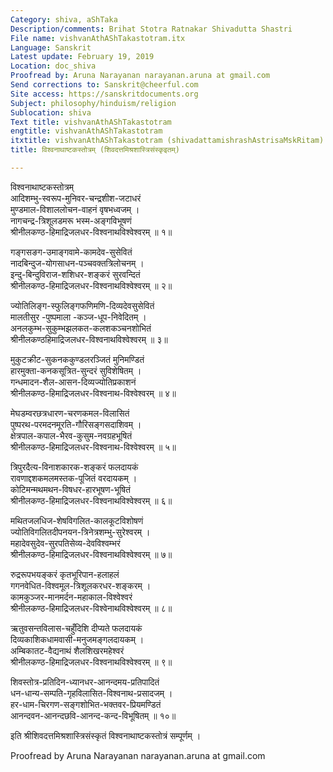 ```yaml
---
Category: shiva, aShTaka
Description/comments: Brihat Stotra Ratnakar Shivadutta Shastri
File name: vishvanAthAShTakastotram.itx
Language: Sanskrit
Latest update: February 19, 2019
Location: doc_shiva
Proofread by: Aruna Narayanan narayanan.aruna at gmail.com
Send corrections to: Sanskrit@cheerful.com
Site access: https://sanskritdocuments.org
Subject: philosophy/hinduism/religion
Sublocation: shiva
Text title: vishvanAthAShTakastotram
engtitle: vishvanAthAShTakastotram
itxtitle: vishvanAthAShTakastotram (shivadattamishrashAstrisaMskRitam)
title: विश्वनाथाष्टकस्तोत्रम् (शिवदत्तमिश्रशास्त्रिसंस्कृइतम्)

---
```

  
 विश्वनाथाष्टकस्तोत्रम्   
आदिशम्भु-स्वरूप-मुनिवर-चन्द्रशीश-जटाधरं  
     मुण्डमाल-विशाललोचन-वाहनं वृषभध्वजम् ।  
नागचन्द्र-त्रिशूलडमरू भस्म-अङ्गविभूषणं  
     श्रीनीलकण्ठ-हिमाद्रिजलधर-विश्वनाथविश्वेश्वरम् ॥ १॥  
  
गङ्गसङग-उमाङ्गवामे-कामदेव-सुसेवितं  
     नादबिन्दुज-योगसाधन-पञ्चवक्तत्रिलोचनम् ।  
इन्दु-बिन्दुविराज-शशिधर-शङ्करं सुरवन्दितं  
     श्रीनीलकण्ठ-हिमाद्रिजलधर-विश्वनाथविश्वेश्वरम् ॥ २॥  
  
ज्योतिलिङ्ग-स्फुलिङ्गफणिमणि-दिव्यदेवसुसेवितं  
     मालतीसुर -पुष्पमाला -कञ्ज-धूप-निवेदितम् ।  
अनलकुम्भ-सुकुम्भझलकत-कलशकञ्चनशोभितं  
     श्रीनीलकण्ठहिमाद्रिजलधर-विश्वनाथविश्वेश्वरम् ॥ ३॥  
  
मुकुटक्रीट-सुकनककुण्डलरञ्जितं मुनिमण्डितं  
     हारमुक्ता-कनकसूत्रित-सुन्दरं सुविशेषितम् ।  
गन्धमादन-शैल-आसन-दिव्यज्योतिप्रकाशनं  
     श्रीनीलकण्ठ-हिमाद्रिजलधर-विश्वनाथ-विश्वेश्वरम् ॥ ४॥  
  
मेघडम्वरछत्रधारण-चरणकमल-विलासितं  
     पुष्परथ-परमदनमूरति-गौरिसङ्गसदाशिवम् ।  
क्षेत्रपाल-कपाल-भैरव-कुसुम-नवग्रहभूषितं  
     श्रीनीलकण्ठ-हिमाद्रिजलधर-विश्वनाथ-विश्वेश्वरम् ॥ ५॥  
  
त्रिपुरदैत्य-विनाशकारक-शङ्करं फलदायकं  
     रावणाद्दशकमलमस्तक-पूजितं वरदायकम् ।  
कोटिमन्मथमथन-विषधर-हारभूषण-भूषितं  
     श्रीनीलकण्ठ-हिमाद्रिजलधर-विश्वनाथविश्वेश्वरम् ॥ ६॥  
  
मथितजलधिज-शेषविगलित-कालकूटविशोषणं  
     ज्योतिविगलितदीपनयन-त्रिनेत्रशम्भु-सुरेश्वरम् ।  
महादेवसुदेव-सुरपतिसेव्य-देवविश्वम्भरं  
     श्रीनीलकण्ठ-हिमाद्रिजलधर-विश्वनाथविश्वेश्वरम् ॥ ७॥  
  
रुद्ररूपभयङ्करं कृतभूरिपान-हलाहलं  
     गगनवेधित-विश्वमूल-त्रिशूलकरधर-शङ्करम् ।  
कामकुञ्जर-मानमर्दन-महाकाल-विश्वेश्वरं  
     श्रीनीलकण्ठ-हिमाद्रिजलधर-विश्वेनाथविश्वेश्वरम् ॥ ८॥  
  
ऋतुवसन्तविलास-चहुँदिशि दीप्यते फलदायकं  
     दिव्यकाशिकधामवासी-मनुजमङ्गलदायकम् ।  
अम्बिकातट-वैद्यनाथं शैलशिखरमहेश्वरं  
     श्रीनीलकण्ठ-हिमाद्रिजलधर-विश्वनाथविश्वेश्वरम् ॥ ९॥  
  
शिवस्तोत्र-प्रतिदिन-ध्यानधर-आनन्दमय-प्रतिपादितं  
     धन-धान्य-सम्पति-गृहविलासित-विश्वनाथ-प्रसादजम् ।  
हर-धाम-चिरगण-सङ्गशोभित-भक्तवर-प्रियमण्डितं  
     आनन्दवन-आनन्दछवि-आनन्द-कन्द-विभूषितम् ॥ १०॥  
  
इति श्रीशिवदत्तमिश्रशास्त्रिसंस्कृतं विश्वनाथाष्टकस्तोत्रं सम्पूर्णम् ।  
  
  
Proofread by Aruna Narayanan narayanan.aruna at gmail.com  
  
